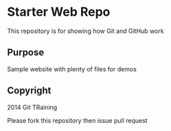 # Starter Web Repo

This repository is for showing how Git and GitHub work

## Purpose

Sample website with plenty of files for demos

## Copyright

2014 Git TRaining

Please fork this repository then issue pull request
